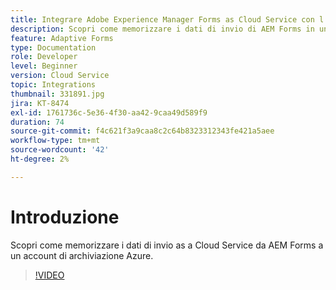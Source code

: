 ```yaml
---
title: Integrare Adobe Experience Manager Forms as Cloud Service con l’archiviazione di Azure
description: Scopri come memorizzare i dati di invio di AEM Forms in un account di archiviazione Azure.
feature: Adaptive Forms
type: Documentation
role: Developer
level: Beginner
version: Cloud Service
topic: Integrations
thumbnail: 331891.jpg
jira: KT-8474
exl-id: 1761736c-5e36-4f30-aa42-9caa49d589f9
duration: 74
source-git-commit: f4c621f3a9caa8c2c64b8323312343fe421a5aee
workflow-type: tm+mt
source-wordcount: '42'
ht-degree: 2%

---
```


# Introduzione

Scopri come memorizzare i dati di invio as a Cloud Service da AEM Forms a un account di archiviazione Azure.

>[!VIDEO](https://video.tv.adobe.com/v/336028?quality=12&learn=on)

